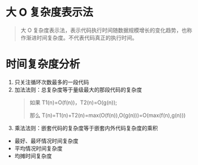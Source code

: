 # 大 O 复杂度表示法

> 大 O 复杂度表示法，表示代码执行时间随数据规模增长的变化趋势，也称作渐进时间复杂度。不代表代码真正的执行时间。

# 时间复杂度分析

1. 只关注循环次数最多的一段代码
2. 加法法则：总复杂度等于量级最大的那段代码的复杂度
    > 如果 T1(n)=O(f(n))，T2(n)=O(g(n));
    >
    > 那么 T(n)=T1(n)+T2(n)=max(O(f(n)),O(g(n)))=O(max(f(n),g(n)))
3. 乘法法则：嵌套代码的复杂度等于嵌套内外代码复杂度的乘积

* 最好、最坏情况时间复杂度
* 平均情况时间复杂度
* 均摊时间复杂度
